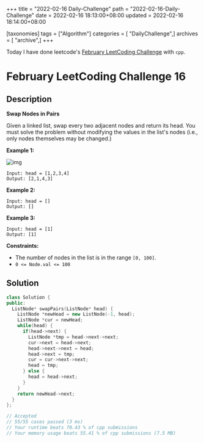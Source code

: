 +++
title = "2022-02-16 Daily-Challenge"
path = "2022-02-16-Daily-Challenge"
date = 2022-02-16 18:13:00+08:00
updated = 2022-02-16 18:14:00+08:00

[taxonomies]
tags = ["Algorithm"]
categories = [ "DailyChallenge",]
archives = [ "archive",]
+++

Today I have done leetcode's [February LeetCoding Challenge](https://leetcode.com/problems/swap-nodes-in-pairs/) with `cpp`.

<!-- more -->

# February LeetCoding Challenge 16

## Description

**Swap Nodes in Pairs**

Given a linked list, swap every two adjacent nodes and return its head. You must solve the problem without modifying the values in the list's nodes (i.e.,  only nodes themselves may be changed.)

 

**Example 1:**

![img](https://assets.leetcode.com/uploads/2020/10/03/swap_ex1.jpg)

```
Input: head = [1,2,3,4]
Output: [2,1,4,3]
```

**Example 2:**

```
Input: head = []
Output: []
```

**Example 3:**

```
Input: head = [1]
Output: [1]
```

 

**Constraints:**

- The number of nodes in the list is in the range `[0, 100]`.
- `0 <= Node.val <= 100`

## Solution

``` cpp
class Solution {
public:
  ListNode* swapPairs(ListNode* head) {
    ListNode *newHead = new ListNode(-1, head);
    ListNode *cur = newHead;
    while(head) {
      if(head->next) {
        ListNode *tmp = head->next->next;
        cur->next = head->next;
        head->next->next = head;
        head->next = tmp;
        cur = cur->next->next;
        head = tmp;
      } else {
        head = head->next;
      }
    }
    return newHead->next;
  }
};

// Accepted
// 55/55 cases passed (3 ms)
// Your runtime beats 70.43 % of cpp submissions
// Your memory usage beats 55.41 % of cpp submissions (7.5 MB)
```
